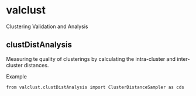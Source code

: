 valclust
========

Clustering Validation and Analysis



## clustDistAnalysis

Measuring te quality of clusterings by calculating the intra-cluster and inter-cluster distances.



   Example

```
from valclust.clustDistAnalysis import ClusterDistanceSampler as cds

```
